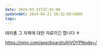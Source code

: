 ```yaml
---
date: 2024-03-31T22:41:00
updatedAt: 2024-04-21 18:32:05+3000
tags: 
---
```

테라폼 그 자체에 대한 자료이긴 합니다 ㅎ

 https://miro.com/app/board/uXjVOYPNodg=/
